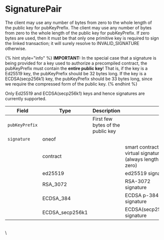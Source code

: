 # SignaturePair

The client may use any number of bytes from zero to the whole length of the public key for pubKeyPrefix. The client may use any number of bytes from zero to the whole length of the public key for pubKeyPrefix. If zero bytes are used, then it must be that only one primitive key is required to sign the linked transaction; it will surely resolve to INVALID\_SIGNATURE otherwise.

{% hint style="info" %}
**IMPORTANT:** In the special case that a signature is being provided for a key used to authorize a precompiled contract, the pubKeyPrefix must contain the **entire public key**! That is, if the key is a Ed25519 key, the pubKeyPrefix should be 32 bytes long. If the key is a ECDSA(secp256k1) key, the pubKeyPrefix should be 33 bytes long, since we require the compressed form of the public key.
{% endhint %}

Only Ed25519 and ECDSA(secp256k1) keys and hence signatures are currently supported.

| Field          | Type               | Description                       | ​                                                     |
| -------------- | ------------------ | --------------------------------- | ----------------------------------------------------- |
| `pubKeyPrefix` | ​                  | First few bytes of the public key | ​                                                     |
| `signature`    | oneof              | ​                                 | ​                                                     |
| ​              | contract           | ​                                 | smart contract virtual signature (always length zero) |
| ​              | ed25519            | ​                                 | ed25519 signature                                     |
| ​              | RSA\_3072        | ​                                 | RSA-3072 signature                                    |
| ​              | ECDSA\_384       | ​                                 | ECDSA p-384 signature                                 |
|                | ECDSA\_secp256k1 |                                   | ECDSA(secp256k1) signature                            |

\
\\
